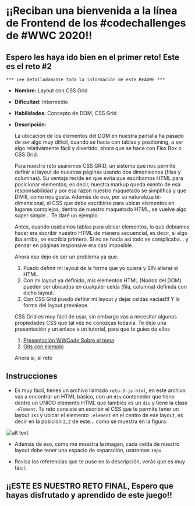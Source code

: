 # ¡¡Reciban una bienvenida a la línea de Frontend de los #codechallenges de #WWC 2020!!

## Espero les haya ido bien en el primer reto! Este es el reto #2

    *** Lee detalladamante toda la información de este README ***

-   **Nombre:** Layout con CSS Grid
-   **Dificultad:** Intermedio
-   **Habilidades:** Concepto de DOM, CSS Grid
-   **Descripción:**

    La ubicación de los elementos del DOM en nuestra pantalla ha pasado de ser algo muy dificil, cuando se hacia con tablas y positioning, a ser algo relativamente fácil y divertido, ahora que se hace con Flex Box o CSS Grid.

    Para nuestro reto usaremos CSS GRID, un sistema que nos permite definir el layout de nuestras páginas usando dos dimensiones (filas y columnas). Su ventaja reside en que evita que escribamos HTML para posicionar elementos; es decir, nuestra markup queda exento de esa responsabilidad y por esa rázon nuestro maquetado se simplifica y que DIVIII, como nos gusta. Además de eso, por su naturaleza bi-dimensional, el CSS que debe escribirse para ubicar elementos en lugares complejos, dentro de nuestro maquetado HTML, se vuelve algo super simple... Te daré un ejemplo:

    Antes, cuando usabamos tablas para ubicar elementos, lo que debíamos hacer era escribir nuestro HTML de manera secuencial, es decir, si algo iba arriba, se escribía primero. Si no se hacía así todo se complicaba... y pensar en páginas responsive era casí imposible.

    Ahora eso dejo de ser un problema ya que:

    1. Puedo definir mi layout de la forma que yo quiera y SIN alterar el HTML.
    2. Con mi layout ya definido, mis elementos HTML (Nodos del DOM) pueden ser ubicados en cualquier celda (fila, columna) definida con dicho layout.
    3. Con CSS Grid puedo definir mi layout y dejar celdas vacias!!! Y la forma del layout prevalece.

    CSS Grid es muy fácil de usar, sin embargo vas a necesitar algunas propiedades CSS que tal vez no conozcas todavía. Te dejo una presentación y un enlace a un tutorial, para que te guies de ellos

    1. [Presentación WWCode Sobre el tema](https://docs.google.com/presentation/d/1_lwC6CJiiBWORQxV20OGyd_pvy8covGrLvAKlAgePeo/edit?usp=sharing)
    2. [Gits con ejemplo](https://css-tricks.com/snippets/css/complete-guide-grid/)

    Ahora si, el reto

## Instrucciones

-   Es muy fácil, tienes un archivo llamado `reto-3-js.html`, en este archivo vas a encontrar un HTML básico, con un `div` contenedor que tiene dentro un ÚNICO elemento HTML que tambiés es un `div` y tiene la clase `.element`. Tu reto consiste en escribir el CSS que te permite tener un layout `3X3` y ubicar el elemento `.element` en el centro de ese layout, es decir en la posición `2,2` de este... como se muestra en la figura.

![alt text](https://github.com/lindajess/retos-frontend-wwcodemedellin/blob/master/reto_3/grid.png?raw=true)

-   Además de eso, como me muestra la imagen, cada celda de nuestro layout debe tener una espacio de separación, usaremos `10px`

-   Revisa las referencias que te puse en la descripción, verás que es muy fácil.

## ¡¡ESTE ES NUESTRO RETO FINAL, Espero que hayas disfrutado y aprendido de este juego!!
